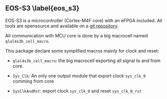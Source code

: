 ## EOS-S3 \label{eos_s3}

EOS-S3 is a microcontroller (Cortex-M4F core) with an eFPGA included. All tools
are opensource and available on a [git repository](https://github.com/QuickLogic-Corp/quick-feather-dev-board).

All communication with MCU core is done by a big macrocell named
`qlal4s3b_cell_macro`.

This package declare some symplified macros mainly for clock and reset:

- `qlal4s3b_cell_macro`: the big macrocell exporting all signal to and from
  core. 

- `Sys_Clk`: An only one output module that export clock `sys_clk_0` comming
  from core

- `SysClkAndRst`: export clock `sys_clk_0` and reset `sys_clk_0_rst`

